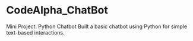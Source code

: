 # CodeAlpha_ChatBot
Mini Project: Python Chatbot Built a basic chatbot using Python for simple text-based interactions.
